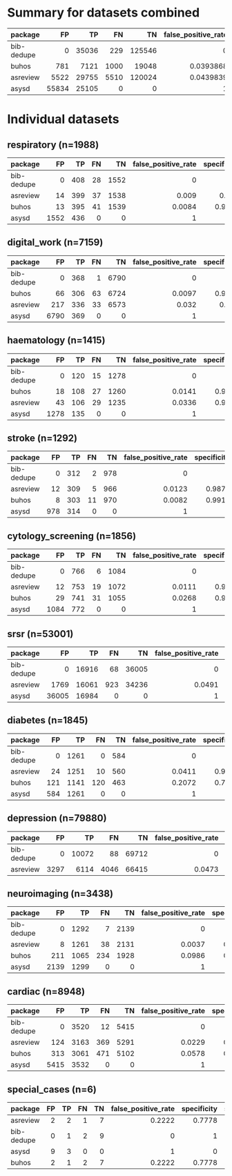 # Summary for datasets combined

| package    |    FP |    TP |   FN |     TN |   false_positive_rate |   specificity |   sensitivity |   precision |       f1 |
|:-----------|------:|------:|-----:|-------:|----------------------:|--------------:|--------------:|------------:|---------:|
| bib-dedupe |     0 | 35036 |  229 | 125546 |             0         |      1        |      0.993506 |    1        | 0.996743 |
| buhos      |   781 |  7121 | 1000 |  19048 |             0.0393868 |      0.960613 |      0.876862 |    0.901164 | 0.888847 |
| asreview   |  5522 | 29755 | 5510 | 120024 |             0.0439839 |      0.956016 |      0.843754 |    0.843467 | 0.843611 |
| asysd      | 55834 | 25105 |    0 |      0 |             1         |      0        |      1        |    0.310172 | 0.473483 |

# Individual datasets

## respiratory (n=1988)

| package    |   FP |   TP |   FN |   TN |   false_positive_rate |   specificity |   sensitivity |   precision |     f1 | runtime   |
|:-----------|-----:|-----:|-----:|-----:|----------------------:|--------------:|--------------:|------------:|-------:|:----------|
| bib-dedupe |    0 |  408 |   28 | 1552 |                0      |        1      |        0.9358 |      1      | 0.9668 | 0:00:09   |
| asreview   |   14 |  399 |   37 | 1538 |                0.009  |        0.991  |        0.9151 |      0.9661 | 0.9399 | 0:00:00   |
| buhos      |   13 |  395 |   41 | 1539 |                0.0084 |        0.9916 |        0.906  |      0.9681 | 0.936  | 0:05:10   |
| asysd      | 1552 |  436 |    0 |    0 |                1      |        0      |        1      |      0.2193 | 0.3597 | 0:00:02   |

## digital_work (n=7159)

| package    |   FP |   TP |   FN |   TN |   false_positive_rate |   specificity |   sensitivity |   precision |     f1 | runtime   |
|:-----------|-----:|-----:|-----:|-----:|----------------------:|--------------:|--------------:|------------:|-------:|:----------|
| bib-dedupe |    0 |  368 |    1 | 6790 |                0      |        1      |        0.9973 |      1      | 0.9986 | 0:00:37   |
| buhos      |   66 |  306 |   63 | 6724 |                0.0097 |        0.9903 |        0.8293 |      0.8226 | 0.8259 | 0:29:59   |
| asreview   |  217 |  336 |   33 | 6573 |                0.032  |        0.968  |        0.9106 |      0.6076 | 0.7289 | 0:00:00   |
| asysd      | 6790 |  369 |    0 |    0 |                1      |        0      |        1      |      0.0515 | 0.098  | 0:00:03   |

## haematology (n=1415)

| package    |   FP |   TP |   FN |   TN |   false_positive_rate |   specificity |   sensitivity |   precision |     f1 | runtime   |
|:-----------|-----:|-----:|-----:|-----:|----------------------:|--------------:|--------------:|------------:|-------:|:----------|
| bib-dedupe |    0 |  120 |   15 | 1278 |                0      |        1      |        0.8889 |      1      | 0.9412 | 0:00:06   |
| buhos      |   18 |  108 |   27 | 1260 |                0.0141 |        0.9859 |        0.8    |      0.8571 | 0.8276 | 0:03:31   |
| asreview   |   43 |  106 |   29 | 1235 |                0.0336 |        0.9664 |        0.7852 |      0.7114 | 0.7465 | 0:00:00   |
| asysd      | 1278 |  135 |    0 |    0 |                1      |        0      |        1      |      0.0955 | 0.1744 | 0:00:02   |

## stroke (n=1292)

| package    |   FP |   TP |   FN |   TN |   false_positive_rate |   specificity |   sensitivity |   precision |     f1 | runtime   |
|:-----------|-----:|-----:|-----:|-----:|----------------------:|--------------:|--------------:|------------:|-------:|:----------|
| bib-dedupe |    0 |  312 |    2 |  978 |                0      |        1      |        0.9936 |      1      | 0.9968 | 0:00:05   |
| asreview   |   12 |  309 |    5 |  966 |                0.0123 |        0.9877 |        0.9841 |      0.9626 | 0.9732 | 0:00:00   |
| buhos      |    8 |  303 |   11 |  970 |                0.0082 |        0.9918 |        0.965  |      0.9743 | 0.9696 | 0:05:17   |
| asysd      |  978 |  314 |    0 |    0 |                1      |        0      |        1      |      0.243  | 0.391  | 0:00:02   |

## cytology_screening (n=1856)

| package    |   FP |   TP |   FN |   TN |   false_positive_rate |   specificity |   sensitivity |   precision |     f1 | runtime   |
|:-----------|-----:|-----:|-----:|-----:|----------------------:|--------------:|--------------:|------------:|-------:|:----------|
| bib-dedupe |    0 |  766 |    6 | 1084 |                0      |        1      |        0.9922 |      1      | 0.9961 | 0:00:08   |
| asreview   |   12 |  753 |   19 | 1072 |                0.0111 |        0.9889 |        0.9754 |      0.9843 | 0.9798 | 0:00:00   |
| buhos      |   29 |  741 |   31 | 1055 |                0.0268 |        0.9732 |        0.9598 |      0.9623 | 0.9611 | 0:06:57   |
| asysd      | 1084 |  772 |    0 |    0 |                1      |        0      |        1      |      0.4159 | 0.5875 | 0:00:02   |

## srsr (n=53001)

| package    |    FP |    TP |   FN |    TN |   false_positive_rate |   specificity |   sensitivity |   precision |     f1 | runtime   |
|:-----------|------:|------:|-----:|------:|----------------------:|--------------:|--------------:|------------:|-------:|:----------|
| bib-dedupe |     0 | 16916 |   68 | 36005 |                0      |        1      |        0.996  |      1      | 0.998  | 0:08:03   |
| asreview   |  1769 | 16061 |  923 | 34236 |                0.0491 |        0.9509 |        0.9457 |      0.9008 | 0.9227 | 0:00:02   |
| asysd      | 36005 | 16984 |    0 |     0 |                1      |        0      |        1      |      0.3205 | 0.4854 | 0:00:07   |

## diabetes (n=1845)

| package    |   FP |   TP |   FN |   TN |   false_positive_rate |   specificity |   sensitivity |   precision |     f1 | runtime   |
|:-----------|-----:|-----:|-----:|-----:|----------------------:|--------------:|--------------:|------------:|-------:|:----------|
| bib-dedupe |    0 | 1261 |    0 |  584 |                0      |        1      |        1      |      1      | 1      | 0:00:09   |
| asreview   |   24 | 1251 |   10 |  560 |                0.0411 |        0.9589 |        0.9921 |      0.9812 | 0.9866 | 0:00:00   |
| buhos      |  121 | 1141 |  120 |  463 |                0.2072 |        0.7928 |        0.9048 |      0.9041 | 0.9045 | 0:08:23   |
| asysd      |  584 | 1261 |    0 |    0 |                1      |        0      |        1      |      0.6835 | 0.812  | 0:00:02   |

## depression (n=79880)

| package    |   FP |    TP |   FN |    TN |   false_positive_rate |   specificity |   sensitivity |   precision |     f1 | runtime   |
|:-----------|-----:|------:|-----:|------:|----------------------:|--------------:|--------------:|------------:|-------:|:----------|
| bib-dedupe |    0 | 10072 |   88 | 69712 |                0      |        1      |        0.9913 |      1      | 0.9957 | 0:10:10   |
| asreview   | 3297 |  6114 | 4046 | 66415 |                0.0473 |        0.9527 |        0.6018 |      0.6497 | 0.6248 | 0:00:03   |

## neuroimaging (n=3438)

| package    |   FP |   TP |   FN |   TN |   false_positive_rate |   specificity |   sensitivity |   precision |     f1 | runtime   |
|:-----------|-----:|-----:|-----:|-----:|----------------------:|--------------:|--------------:|------------:|-------:|:----------|
| bib-dedupe |    0 | 1292 |    7 | 2139 |                0      |        1      |        0.9946 |      1      | 0.9973 | 0:00:16   |
| asreview   |    8 | 1261 |   38 | 2131 |                0.0037 |        0.9963 |        0.9707 |      0.9937 | 0.9821 | 0:00:00   |
| buhos      |  211 | 1065 |  234 | 1928 |                0.0986 |        0.9014 |        0.8199 |      0.8346 | 0.8272 | 0:15:57   |
| asysd      | 2139 | 1299 |    0 |    0 |                1      |        0      |        1      |      0.3778 | 0.5484 | 0:00:03   |

## cardiac (n=8948)

| package    |   FP |   TP |   FN |   TN |   false_positive_rate |   specificity |   sensitivity |   precision |     f1 | runtime   |
|:-----------|-----:|-----:|-----:|-----:|----------------------:|--------------:|--------------:|------------:|-------:|:----------|
| bib-dedupe |    0 | 3520 |   12 | 5415 |                0      |        1      |        0.9966 |      1      | 0.9983 | 0:00:54   |
| asreview   |  124 | 3163 |  369 | 5291 |                0.0229 |        0.9771 |        0.8955 |      0.9623 | 0.9277 | 0:00:00   |
| buhos      |  313 | 3061 |  471 | 5102 |                0.0578 |        0.9422 |        0.8666 |      0.9072 | 0.8865 | 1:14:00   |
| asysd      | 5415 | 3532 |    0 |    0 |                1      |        0      |        1      |      0.3948 | 0.5661 | 0:00:03   |

## special_cases (n=6)

| package    |   FP |   TP |   FN |   TN |   false_positive_rate |   specificity |   sensitivity |   precision |     f1 | runtime   |
|:-----------|-----:|-----:|-----:|-----:|----------------------:|--------------:|--------------:|------------:|-------:|:----------|
| asreview   |    2 |    2 |    1 |    7 |                0.2222 |        0.7778 |        0.6667 |      0.5    | 0.5714 | 0:00:00   |
| bib-dedupe |    0 |    1 |    2 |    9 |                0      |        1      |        0.3333 |      1      | 0.5    | 0:00:00   |
| asysd      |    9 |    3 |    0 |    0 |                1      |        0      |        1      |      0.25   | 0.4    | 0:00:02   |
| buhos      |    2 |    1 |    2 |    7 |                0.2222 |        0.7778 |        0.3333 |      0.3333 | 0.3333 | 0:00:00   |


